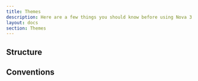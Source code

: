 ```yaml
---
title: Themes
description: Here are a few things you should know before using Nova 3.
layout: docs
section: Themes
---
```


## Structure

## Conventions

